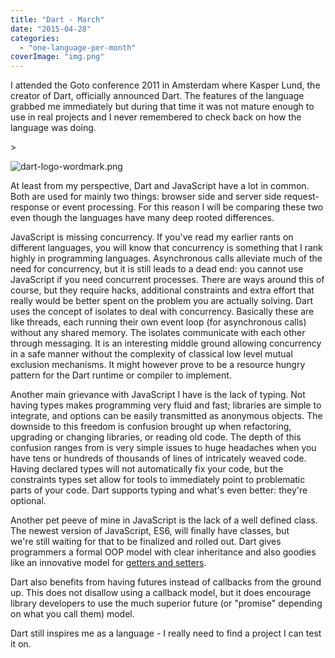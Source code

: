 ```yaml
---
title: "Dart - March"
date: "2015-04-28"
categories: 
  - "one-language-per-month"
coverImage: "img.png"
---
```


I attended the Goto conference 2011 in Amsterdam where Kasper Lund, the creator of Dart, officially announced Dart. The features of the language grabbed me immediately but during that time it was not mature enough to use in real projects and I never remembered to check back on how the language was doing.

\>

![dart-logo-wordmark.png](https://images.squarespace-cdn.com/content/v1/52375b95e4b030ffaec4c1f9/1430248100398-8FIWLU0SQI9DTMRXN2J1/dart-logo-wordmark.png)

At least from my perspective, Dart and JavaScript have a lot in common. Both are used for mainly two things: browser side and server side request-response or event processing. For this reason I will be comparing these two even though the languages have many deep rooted differences.

JavaScript is missing concurrency. If you've read my earlier rants on different languages, you will know that concurrency is something that I rank highly in programming languages. Asynchronous calls alleviate much of the need for concurrency, but it is still leads to a dead end: you cannot use JavaScript if you need concurrent processes. There are ways around this of course, but they require hacks, additional constraints and extra effort that really would be better spent on the problem you are actually solving. Dart uses the concept of isolates to deal with concurrency. Basically these are like threads, each running their own event loop (for asynchronous calls) without any shared memory. The isolates communicate with each other through messaging. It is an interesting middle ground allowing concurrency in a safe manner without the complexity of classical low level mutual exclusion mechanisms. It might however prove to be a resource hungry pattern for the Dart runtime or compiler to implement.

Another main grievance with JavaScript I have is the lack of typing. Not having types makes programming very fluid and fast; libraries are simple to integrate, and options can be easily transmitted as anonymous objects. The downside to this freedom is confusion brought up when refactoring, upgrading or changing libraries, or reading old code. The depth of this confusion ranges from is very simple issues to huge headaches when you have tens or hundreds of thousands of lines of intricately weaved code. Having declared types will not automatically fix your code, but the constraints types set allow for tools to immediately point to problematic parts of your code. Dart supports typing and what's even better: they're optional.

Another pet peeve of mine in JavaScript is the lack of a well defined class. The newest version of JavaScript, ES6, will finally have classes, but we're still waiting for that to be finalized and rolled out. Dart gives programmers a formal OOP model with clear inheritance and also goodies like an innovative model for [getters and setters](https://www.dartlang.org/docs/dart-up-and-running/ch02.html#getters-and-setters).

Dart also benefits from having futures instead of callbacks from the ground up. This does not disallow using a callback model, but it does encourage library developers to use the much superior future (or "promise" depending on what you call them) model.

Dart still inspires me as a language - I really need to find a project I can test it on.
